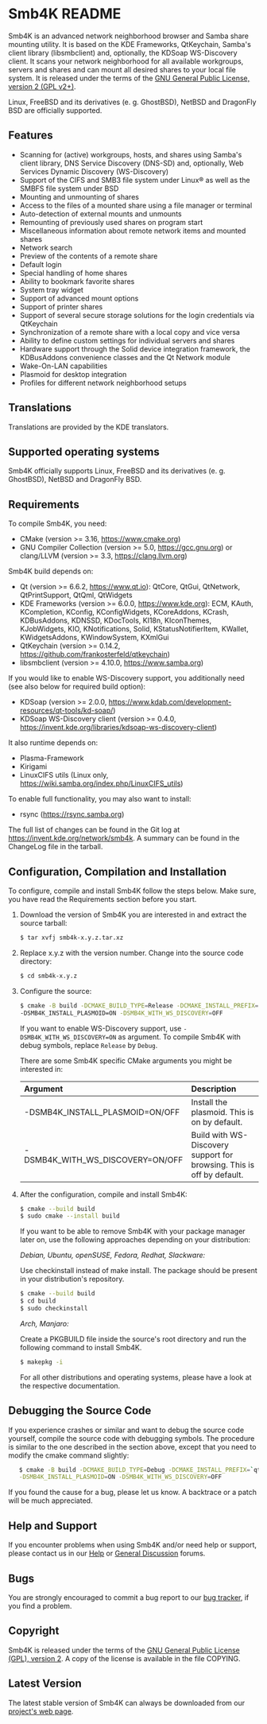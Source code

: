 Smb4K README
============
Smb4K is an advanced network neighborhood browser and Samba share mounting utility. It is based on the KDE Frameworks, QtKeychain, Samba's client library (libsmbclient) and, optionally, the KDSoap WS-Discovery client. It scans your network neighborhood for all available workgroups, servers and shares and can mount all desired shares to your local file system. It is released under the terms of the [GNU General Public License, version 2 (GPL v2+)](https://www.gnu.org/licenses/old-licenses/gpl-2.0.html).

Linux, FreeBSD and its derivatives (e. g. GhostBSD), NetBSD and DragonFly BSD are officially supported.


Features
--------
- Scanning for (active) workgroups, hosts, and shares using Samba's client library, DNS Service Discovery (DNS-SD) and, optionally, Web Services Dynamic Discovery (WS-Discovery)
- Support of the CIFS and SMB3 file system under Linux® as well as the SMBFS file system under BSD
- Mounting and unmounting of shares
- Access to the files of a mounted share using a file manager or terminal
- Auto-detection of external mounts and unmounts
- Remounting of previously used shares on program start
- Miscellaneous information about remote network items and mounted shares
- Network search
- Preview of the contents of a remote share
- Default login
- Special handling of home shares
- Ability to bookmark favorite shares
- System tray widget
- Support of advanced mount options
- Support of printer shares
- Support of several secure storage solutions for the login credentials via QtKeychain
- Synchronization of a remote share with a local copy and vice versa
- Ability to define custom settings for individual servers and shares
- Hardware support through the Solid device integration framework, the KDBusAddons convenience classes and the Qt Network module
- Wake-On-LAN capabilities
- Plasmoid for desktop integration
- Profiles for different network neighborhood setups


Translations
------------
Translations are provided by the KDE translators.


Supported operating systems
---------------------------
Smb4K officially supports Linux, FreeBSD and its derivatives (e. g. GhostBSD), NetBSD and DragonFly BSD.


Requirements
------------
To compile Smb4K, you need:
- CMake (version >= 3.16, https://www.cmake.org)
- GNU Compiler Collection (version >= 5.0, https://gcc.gnu.org)
  or clang/LLVM (version >= 3.3, https://clang.llvm.org)

Smb4K build depends on:
- Qt (version >= 6.6.2, https://www.qt.io): QtCore, QtGui, QtNetwork, QtPrintSupport, QtQml, QtWidgets
- KDE Frameworks (version >= 6.0.0, https://www.kde.org): ECM, KAuth, KCompletion, KConfig, KConfigWidgets, KCoreAddons, KCrash, KDBusAddons, KDNSSD, KDocTools, KI18n, KIconThemes, KJobWidgets, KIO, KNotifications, Solid, KStatusNotifierItem, KWallet, KWidgetsAddons, KWindowSystem, KXmlGui
- QtKeychain (version >= 0.14.2, https://github.com/frankosterfeld/qtkeychain)
- libsmbclient (version >= 4.10.0, https://www.samba.org)

If you would like to enable WS-Discovery support, you additionally need (see also below for required build option):
- KDSoap (version >= 2.0.0, https://www.kdab.com/development-resources/qt-tools/kd-soap/)
- KDSoap WS-Discovery client (version >= 0.4.0, https://invent.kde.org/libraries/kdsoap-ws-discovery-client)

It also runtime depends on:
- Plasma-Framework
- Kirigami
- LinuxCIFS utils (Linux only, https://wiki.samba.org/index.php/LinuxCIFS_utils)

To enable full functionality, you may also want to install:
- rsync (https://rsync.samba.org)

The full list of changes can be found in the Git log at https://invent.kde.org/network/smb4k. A summary can be found in the ChangeLog file in the tarball.


Configuration, Compilation and Installation
-------------------------------------------
To configure, compile and install Smb4K follow the steps below. Make sure, you have read the Requirements section before you start.

1. Download the version of Smb4K you are interested in and extract the source tarball:
   ``` bash
   $ tar xvfj smb4k-x.y.z.tar.xz
   ```
2. Replace x.y.z with the version number. Change into the source code directory:
   ``` bash
   $ cd smb4k-x.y.z
   ```
3. Configure the source:

   ``` bash
   $ cmake -B build -DCMAKE_BUILD_TYPE=Release -DCMAKE_INSTALL_PREFIX=`qtpaths --install-prefix` \
   -DSMB4K_INSTALL_PLASMOID=ON -DSMB4K_WITH_WS_DISCOVERY=OFF
   ```

   If you want to enable WS-Discovery support, use `-DSMB4K_WITH_WS_DISCOVERY=ON` as argument. To compile Smb4K with debug symbols, replace `Release` by `Debug`.

   There are some Smb4K specific CMake arguments you might be interested in:

   | Argument                                                          | Description                                                         |
   |:--------------------------------------------------------------|:---------------------------------------------------------------|
   | -DSMB4K_INSTALL_PLASMOID=ON/OFF     | Install the plasmoid. This is on by default.   |
   | -DSMB4K_WITH_WS_DISCOVERY=ON/OFF  | Build with WS-Discovery support for browsing. This is off by default. |

4. After the configuration, compile and install Smb4K:
   ``` bash
   $ cmake --build build
   $ sudo cmake --install build
   ```
   If you want to be able to remove Smb4K with your package manager later on, use the following approaches depending on your distribution:

     <em>Debian, Ubuntu, openSUSE, Fedora, Redhat, Slackware:</em>

     Use checkinstall instead of make install. The package should be present in your distribution's repository.
      ``` bash
      $ cmake --build build
      $ cd build
      $ sudo checkinstall
      ```

     <em>Arch, Manjaro:</em>

     Create a PKGBUILD file inside the source's root directory and run the following command to install Smb4K.
     ``` bash
     $ makepkg -i
     ```

   For all other distributions and operating systems, please have a look at the respective documentation.


Debugging the Source Code
-------------------------
If you experience crashes or similar and want to debug the source code yourself, compile the source code with debugging symbols. The procedure is similar to the one described in the section above, except that you need to modify the cmake command slightly:

``` bash
   $ cmake -B build -DCMAKE_BUILD_TYPE=Debug -DCMAKE_INSTALL_PREFIX=`qtpaths --install-prefix` \
   -DSMB4K_INSTALL_PLASMOID=ON -DSMB4K_WITH_WS_DISCOVERY=OFF
```

If you found the cause for a bug, please let us know. A backtrace or a patch will be much appreciated.


Help and Support
----------------
If you encounter problems when using Smb4K and/or need help or support, please contact us in our [Help](https://sourceforge.net/p/smb4k/discussion/help/) or [General Discussion](https://sourceforge.net/p/smb4k/discussion/general/) forums.


Bugs
----
You are strongly encouraged to commit a bug report to our [bug tracker](https://bugs.kde.org/enter_bug.cgi?product=Smb4k&format=guided), if you find a problem.


Copyright
---------
Smb4K is released under the terms of the [GNU General Public License (GPL), version 2](https://www.gnu.org/licenses/old-licenses/gpl-2.0.html). A copy of the license is available in the file COPYING.


Latest Version
--------------
The latest stable version of Smb4K can always be downloaded from our [project's web page](https://sourceforge.net/projects/smb4k/files/latest/download).

